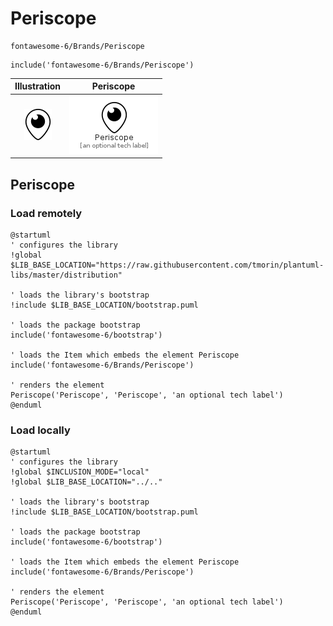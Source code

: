 # Periscope


```text
fontawesome-6/Brands/Periscope
```

```text
include('fontawesome-6/Brands/Periscope')
```



| Illustration | Periscope |
| :---: | :---: |
| ![illustration for Illustration](../../fontawesome-6/Brands/Periscope.png) | ![illustration for Periscope](../../fontawesome-6/Brands/Periscope.Local.png) |




## Periscope

### Load remotely
```plantuml
@startuml
' configures the library
!global $LIB_BASE_LOCATION="https://raw.githubusercontent.com/tmorin/plantuml-libs/master/distribution"

' loads the library's bootstrap
!include $LIB_BASE_LOCATION/bootstrap.puml

' loads the package bootstrap
include('fontawesome-6/bootstrap')

' loads the Item which embeds the element Periscope
include('fontawesome-6/Brands/Periscope')

' renders the element
Periscope('Periscope', 'Periscope', 'an optional tech label')
@enduml
```

### Load locally
```plantuml
@startuml
' configures the library
!global $INCLUSION_MODE="local"
!global $LIB_BASE_LOCATION="../.."

' loads the library's bootstrap
!include $LIB_BASE_LOCATION/bootstrap.puml

' loads the package bootstrap
include('fontawesome-6/bootstrap')

' loads the Item which embeds the element Periscope
include('fontawesome-6/Brands/Periscope')

' renders the element
Periscope('Periscope', 'Periscope', 'an optional tech label')
@enduml
```

